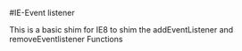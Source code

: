 #IE-Event listener

This is a basic shim for IE8 to shim the addEventListener and removeEventlistener Functions
